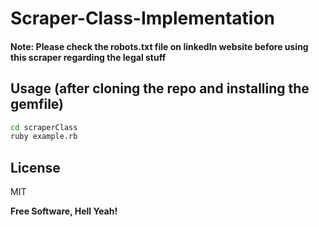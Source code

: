 Scraper-Class-Implementation
=====================

#### Note: Please check the robots.txt file on linkedIn website before using this scraper regarding the legal stuff

Usage (after cloning the repo and installing the gemfile)
--------------

```sh
cd scraperClass
ruby example.rb
```

License
----

MIT

**Free Software, Hell Yeah!**
